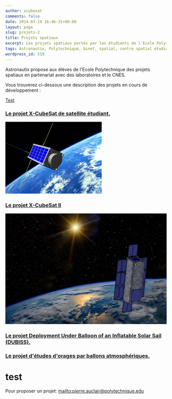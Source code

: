 ```yaml
---
author: xcubesat
comments: false
date: 2014-03-10 16:46:31+00:00
layout: page
slug: projets-2
title: Projets spatiaux
excerpt: Les projets spatiaux portés par les étudiants de l'Ecole Polytechnique
tags: Astronautix, Polytechnique, binet, spatial, centre spatial étudiant, étudiant, projet, cubesat, xcubesat, dubiss, perseus
wordpress_id: 519
---
```


Astronautix propose aux élèves de l'Ecole Polytechnique des projets spatiaux en partenariat avec des laboratoires et le CNES.

Vous trouverez ci-dessous une description des projets en cours de développement :


[Test](#test)

### [Le projet X-CubeSat de satellite étudiant.](x-cubesat/)

[![](/images/X-cubesat.png)](/images/X-cubesat.png)


### [Le projet X-CubeSat II](x-cubesat-ii/)

[![](/images/XCII6.png)](/images/XCII6.png)


### [Le projet Deployment Under Balloon of an Inflatable Solar Sail (DUBISS).](dubiss-deploiement-dune-voile-solaire/)


### [Le projet d'études d'orages par ballons atmosphériques.](etudes-des-orages-par-ballon/)

# test

Pour proposer un projet: [mailto:pierre.auclair@polytechnique.edu](pierre.auclair@polytechnique.edu)
